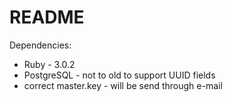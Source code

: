 # README

Dependencies:
- Ruby - 3.0.2
- PostgreSQL - not to old to support UUID fields
- correct master.key - will be send through e-mail

